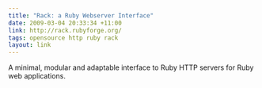 ```yaml
---
title: "Rack: a Ruby Webserver Interface"
date: 2009-03-04 20:33:34 +11:00
link: http://rack.rubyforge.org/
tags: opensource http ruby rack
layout: link
---
```

A minimal, modular and adaptable interface to Ruby HTTP servers for Ruby web applications.
